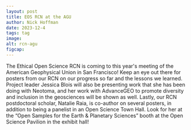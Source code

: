 ```yaml
---
layout: post
title: EOS RCN at the AGU
author: Nick Hoffman
date: 2023-12-4
tags: tag
image:
alt: rcn-agu
figcap:
---
```




<div class="text-box-main">
<p> The Ethical Open Science RCN is coming to this year's meeting of the American Geophysical Union in San Francisco!
Keep an eye out there for posters from our RCN on our progress so far and the lessons we learned. Project leader Jessica Blois
will also be presenting work that she has been doing with Neotoma, and her work with AdvanceGEO to promote
  diversity and inclusion in the geosciences will be shown as well. 
  Lastly, our RCN postdoctoral scholar, Natalie Raia, is co-author on several posters, in addition to being a panelist
  in an Open Science Town Hall. Look for her at the 
  “Open Samples for the Earth & Planetary Sciences” booth at the Open Science Pavilion in the exhibit hall!</p>
  </div>
